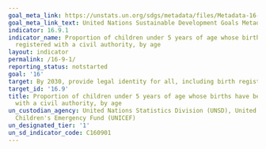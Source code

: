 ```yaml
---
goal_meta_link: https://unstats.un.org/sdgs/metadata/files/Metadata-16-09-01.pdf
goal_meta_link_text: United Nations Sustainable Development Goals Metadata (pdf 1361kB)
indicator: 16.9.1
indicator_name: Proportion of children under 5 years of age whose births have been
  registered with a civil authority, by age
layout: indicator
permalink: /16-9-1/
reporting_status: notstarted
goal: '16'
target: By 2030, provide legal identity for all, including birth registration
target_id: '16.9'
title: Proportion of children under 5 years of age whose births have been registered
  with a civil authority, by age
un_custodian_agency: United Nations Statistics Division (UNSD), United Nations International
  Children's Emergency Fund (UNICEF)
un_designated_tier: '1'
un_sd_indicator_code: C160901
---
```

